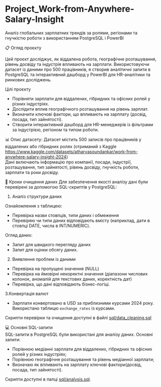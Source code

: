 # Project_Work-from-Anywhere-Salary-Insight
Аналіз глобальних зарплатних трендів за ролями, регіонами та гнучкістю роботи з використанням PostgreSQL і PowerBI

📋 Огляд проєкту

Цей проєкт досліджує, як віддалена робота, географічне розташування, рівень досвіду та індустрія впливають на зарплати. 
Використовуючи датасет із даними про 500 працівників, я створив аналітичні запити в PostgreSQL та інтерактивний дашборд у PowerBI для HR-аналітики та ринкових досліджень.

Цілі проєкту

- Порівняти зарплати для віддалених, гібридних та офісних ролей у різних індустріях.
- Дослідити вплив географічного розташування на рівень зарплат.
- Визначити ключові фактори, що впливають на зарплату (досвід, посада, тип зайнятості).
- Створити інтерактивний дашборд для HR-менеджерів із фільтрами за індустрією, регіоном та типом роботи.

📊 Опис датасету: 
Датасет містить 500 записів про працівників у віддалених або гібридних ролях (отриманий з Kaggle https://www.kaggle.com/datasets/atharvasoundankar/work-from-anywhere-salary-insight-2024)  
Дані включають інформацію про компанії, посади, індустрії, розташування, тип зайнятості, рівень досвіду, гнучкість роботи, зарплати та роки досвіду.

🧹 Кроки очищення даних
Для забезпечення якості аналізу дані були перевірені за допомогою SQL-скриптів у PostgreSQL:

1. Аналіз структури даних  

Ознайомлення з таблицею:
- Перевірка назви стовпців, типи даних і обмеження
- Перевіряю чи типи даних відповідають вмісту (наприклад, дати в стовпці DATE, числа в INT/NUMERIC).  

Огляд даних:
- Запит для швидкого перегляду даних
- Запит для оцінки обсягу даних.
 
2. Виявлення проблем із даними
- Перевірка на пропущені значення (NULL)
- Перевірка на ймовірні некоректні значення (діапазони числових колонок, аномалій для текстових даних, коректність дат)
- Перевірка, що дані відповідають бізнес-логіці.

3.Конвертація валют
- Зарплати конвертовано в USD за приблизними курсами 2024 року. Використано таблицю `exchange_rates` із курсами.

 Скрипти перевірки та очищення доступні в файлі [sql/data_cleaning.sql](sql/data_cleaning.sql)

💻 Основні SQL-запити  
SQL-запити в PostgreSQL були використані для аналізу даних. Основні запити:
- Порівнюю медіанні зарплати для віддалених, гібридних та офісних ролей у різних індустріях;
- Порівнюю географічне розташування та рівень медіанної зарплати;
- Визначаю як впливають на зарплату ключові фактори(досвід, посада, тип зайнятості).

Скрипти доступні в папці [sql/analysis.sql](sql/analysis.sql).
